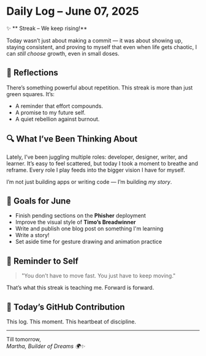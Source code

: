 # Daily Log – June 07, 2025

✨ ** Streak – We keep rising!**

Today wasn’t just about making a commit — it was about showing up, staying consistent, and proving to myself that even when life gets chaotic, I can *still choose* growth, even in small doses.

## 💭 Reflections
There’s something powerful about repetition. This streak is more than just green squares. It’s:
- A reminder that effort compounds.
- A promise to my future self.
- A quiet rebellion against burnout.

## 🔍 What I’ve Been Thinking About
Lately, I’ve been juggling multiple roles: developer, designer, writer, and learner. It’s easy to feel scattered, but today I took a moment to breathe and reframe. Every role I play feeds into the bigger vision I have for myself.

I’m not just building apps or writing code — I’m building *my story*.

## 📌 Goals for June
- Finish pending sections on the **Phisher** deployment
- Improve the visual style of **Timo’s Breadwinner**
- Write and publish one blog post on something I'm learning
- Write a story!
- Set aside time for gesture drawing and animation practice

## 🧠 Reminder to Self
> "You don’t have to move fast. You just have to keep moving."

That’s what this streak is teaching me. Forward is forward.

## 🎉 Today’s GitHub Contribution
This log. This moment. This heartbeat of discipline.

---

Till tomorrow,  
*Martha, Builder of Dreams 🌍✨*
